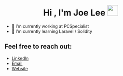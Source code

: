 <h1 align="center"><b>Hi , I'm Joe Lee </b><img src="https://media.giphy.com/media/hvRJCLFzcasrR4ia7z/giphy.gif" width="35"></h1>

- 🔭 I’m currently working at PCSpecialist
- 🌱 I’m currently learning Laravel / Solidity

## Feel free to reach out:

- [LinkedIn]([https://www.linkedin.com/in/eojeel/](https://www.linkedin.com/in/eojeel/))
- [Email](mailto://joe@joelee.io)
- [Website](https://www.joelee.io/)


